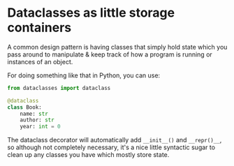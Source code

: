 # Dataclasses as little storage containers

A common design pattern is having classes that simply hold state which you pass around to manipulate & keep track of how a program is running or instances of an object.

For doing something like that in Python, you can use:

```py
from dataclasses import dataclass

@dataclass
class Book:
    name: str
    author: str
    year: int = 0
```

The dataclass decorator will automatically add `__init__()` and `__repr()__`, so although not completely necessary, it's a nice little syntactic sugar to clean up any classes you have which mostly store state.
